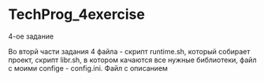 # TechProg_4exercise
4-ое задание


Во вторй части задания 4 файла - скрипт runtime.sh, который собирает проект, скрипт libr.sh, в котором качаются все нужные библиотеки, файл с моими confige - config.ini. Файл с описанием
